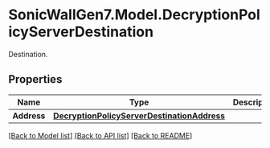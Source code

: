 # SonicWallGen7.Model.DecryptionPolicyServerDestination
Destination.

## Properties

Name | Type | Description | Notes
------------ | ------------- | ------------- | -------------
**Address** | [**DecryptionPolicyServerDestinationAddress**](DecryptionPolicyServerDestinationAddress.md) |  | [optional] 

[[Back to Model list]](../README.md#documentation-for-models) [[Back to API list]](../README.md#documentation-for-api-endpoints) [[Back to README]](../README.md)

